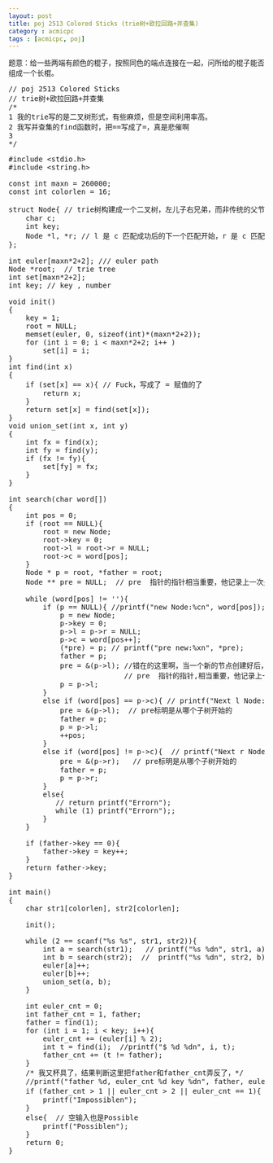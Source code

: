 ```yaml
---
layout: post
title: poj 2513 Colored Sticks (trie树+欧拉回路+并查集)
category : acmicpc
tags : [acmicpc, poj]
---
```


题意：给一些两端有颜色的棍子，按照同色的端点连接在一起，问所给的棍子能否组成一个长棍。
<pre>// poj 2513 Colored Sticks
// trie树+欧拉回路+并查集
/*
1 我的trie写的是二叉树形式，有些麻烦，但是空间利用率高。
2 我写并查集的find函数时，把==写成了=，真是悲催啊
3
*/</pre>
<!--more-->
<pre>#include &lt;stdio.h&gt;
#include &lt;string.h&gt;

const int maxn = 260000;
const int colorlen = 16;

struct Node{ // trie树构建成一个二叉树，左儿子右兄弟，而非传统的父节点含26个子树的树，不过我觉得这也不像二叉树了，不信你把父节点连同他的右子树以及右子树的右子树放在一条直线上看一下
    char c;
    int key;
    Node *l, *r; // l 是 c 匹配成功后的下一个匹配开始，r 是 c 匹配失败后下一个匹配的字符
};

int euler[maxn*2+2]; /// euler path
Node *root;  // trie tree
int set[maxn*2+2];
int key; // key , number

void init()
{
    key = 1;
    root = NULL;
    memset(euler, 0, sizeof(int)*(maxn*2+2));
    for (int i = 0; i &lt; maxn*2+2; i++ )
        set[i] = i;
}
int find(int x)
{
    if (set[x] == x){ // Fuck，写成了 = 赋值的了
        return x;
    }
    return set[x] = find(set[x]);
}
void union_set(int x, int y)
{
    int fx = find(x);
    int fy = find(y);
    if (fx != fy){
        set[fy] = fx;
    }
}

int search(char word[])
{
    int pos = 0;
    if (root == NULL){
        root = new Node;
        root-&gt;key = 0;
        root-&gt;l = root-&gt;r = NULL;
        root-&gt;c = word[pos];
    }
    Node * p = root, *father = root;
    Node ** pre = NULL;  // pre  指针的指针相当重要，他记录上一次是从父亲的哪个子树开始的,

    while (word[pos] != ''){
        if (p == NULL){ //printf("new Node:%cn", word[pos]);
            p = new Node;
            p-&gt;key = 0;
            p-&gt;l = p-&gt;r = NULL;
            p-&gt;c = word[pos++];
            (*pre) = p; // printf("pre new:%xn", *pre);
            father = p;
            pre = &amp;(p-&gt;l); //错在的这里啊，当一个新的节点创建好后，就应该从下一个节点，即左子树开始检测，则记录相应位置的pre也要更改
                           // pre  指针的指针,相当重要，他记录上一次是从父亲的哪个子树开始的
            p = p-&gt;l;
        }
        else if (word[pos] == p-&gt;c){ // printf("Next l Node:%cn", word[pos]);
            pre = &amp;(p-&gt;l);  // pre标明是从哪个子树开始的
            father = p;
            p = p-&gt;l;
            ++pos;
        }
        else if (word[pos] != p-&gt;c){  // printf("Next r Node:%c  %cn", word[pos], p-&gt;c);
            pre = &amp;(p-&gt;r);   // pre标明是从哪个子树开始的
            father = p;
            p = p-&gt;r;
        }
        else{
           // return printf("Errorn");
           while (1) printf("Errorn");;
        }
    }

    if (father-&gt;key == 0){
        father-&gt;key = key++;
    }
    return father-&gt;key;
}

int main()
{
    char str1[colorlen], str2[colorlen];

    init();

    while (2 == scanf("%s %s", str1, str2)){
        int a = search(str1);   // printf("%s %dn", str1, a);
        int b = search(str2);  //  printf("%s %dn", str2, b);
        euler[a]++;
        euler[b]++;
        union_set(a, b);
    }

    int euler_cnt = 0;
    int father_cnt = 1, father;
    father = find(1);
    for (int i = 1; i &lt; key; i++){
        euler_cnt += (euler[i] % 2);
        int t = find(i);  //printf("$ %d %dn", i, t);
        father_cnt += (t != father);
    }
    /* 我又杯具了，结果判断这里把father和father_cnt弄反了，*/
    //printf("father %d, euler_cnt %d key %dn", father, euler_cnt, key);
    if (father_cnt &gt; 1 || euler_cnt &gt; 2 || euler_cnt == 1){ // 这个输出答案的时候也出错了，逻辑啊
        printf("Impossiblen");
    }
    else{  // 空输入也是Possible
        printf("Possiblen");
    }
    return 0;
}</pre>
